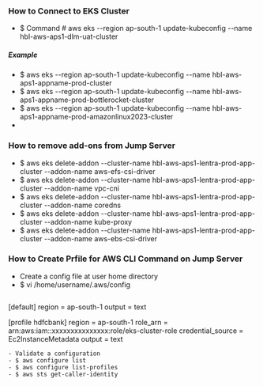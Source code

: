 ### How to Connect to EKS Cluster
 - $ Command  # aws eks --region ap-south-1 update-kubeconfig --name hbl-aws-aps1-dlm-uat-cluster
##### Example  
 - $ aws eks --region ap-south-1 update-kubeconfig --name hbl-aws-aps1-appname-prod-cluster
 - $ aws eks --region ap-south-1 update-kubeconfig --name hbl-aws-aps1-appname-prod-bottlerocket-cluster
 - $ aws eks --region ap-south-1 update-kubeconfig --name hbl-aws-aps1-appname-prod-amazonlinux2023-cluster
 - 
### How to remove add-ons from Jump Server
 - $ aws eks delete-addon --cluster-name hbl-aws-aps1-lentra-prod-app-cluster --addon-name aws-efs-csi-driver
 - $ aws eks delete-addon --cluster-name hbl-aws-aps1-lentra-prod-app-cluster --addon-name vpc-cni
 - $ aws eks delete-addon --cluster-name hbl-aws-aps1-lentra-prod-app-cluster --addon-name coredns
 - $ aws eks delete-addon --cluster-name hbl-aws-aps1-lentra-prod-app-cluster --addon-name kube-proxy
 - $ aws eks delete-addon --cluster-name hbl-aws-aps1-lentra-prod-app-cluster --addon-name aws-ebs-csi-driver

### How to Create Prfile for AWS CLI Command on Jump Server
 - Create a config file at user home directory
 - $ vi /home/username/.aws/config
    ```hcl
[default]
region = ap-south-1
output = text

[profile hdfcbank]
region = ap-south-1
role_arn = arn:aws:iam::xxxxxxxxxxxxxxx:role/eks-cluster-role
credential_source = Ec2InstanceMetadata
output = text
  ```
 - Validate a configuration
 - $ aws configure list
 - $ aws configure list-profiles
 - $ aws sts get-caller-identity
